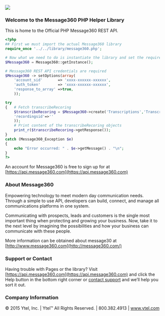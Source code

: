 ![](http://message360.com/wordpress/wp-content/uploads/2014/08/message360.png)

### Welcome to the Message360 PHP Helper Library
This is home to the Official PHP Message360 REST API. 

```php
<?php
## First we must import the actual Message360 library
require_once '../../library/message360.php';

# Now what we need to do is instantiate the library and set the required options defined above
$Message360 = Message360::getInstance();

# Message360 REST API credentials are required
$Message360 -> setOptions(array( 
    'account_sid'       => 'xxxx-xxxxxx-xxxxxx', 
    'auth_token'        => 'xxxx-xxxxxx-xxxxxx',
    'response_to_array' =>true,
    ));

try 
{	# Fetch transcribeRecoring
    $transcribeRecoring = $Message360->create('Transcriptions','TranscribeRecordingAPI',array(
    'recordingsid'=>''
    ));
	# Print content of the transcribeRecoring objects		
	print_r($transcribeRecoring->getResponse());
} 
catch (Message360_Exception $e) 
{
    echo "Error occurred: " . $e->getMessage() . "\n";
}
?>
```

An account for Message360 is free to sign up for at [https://api.message360.com](https://api.message360.com)

### About Message360
Empowering technology to meet modern day communication needs. Through a simple to use API, developers can build, connect, and manage all communications platforms in one system. 

Communicating with prospects, leads and customers is the single most important thing when protecting and growing your business. Now, take it to the next level by imagining the possibilities and how your business can communicate with these people.

More information can be obtained about message30 at [http://www.message360.com](http://message360.com/)

### Support or Contact
Having trouble with Pages or the library?  Visit [https://api.message360.com](https://api.message360.com) and click the Help button in the bottom right corner or [contact support](mailto:support@ytel.com) and we’ll help you sort it out.

### Company Information
© 2015 Ytel, Inc. | Ytel™ All Rights Reserved. | 800.382.4913 | www.ytel.com

